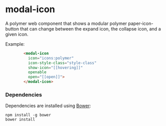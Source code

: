# modal-icon

A polymer web component that shows a modular polymer paper-icon-button that can change between the expand icon, the collapse icon, and a given icon.

Example:
```html
        <modal-icon
          icon="icons:polymer"
          icon-style-class="style-class"
          show-icon="[[hovering]]"
          openable
          open="[[open]]">
        </modal-icon>
```

### Dependencies

Dependencies are installed using [Bower](http://bower.io/):

    npm install -g bower
    bower install
